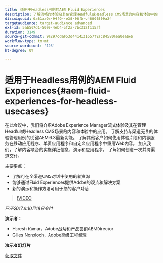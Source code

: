 ```yaml
---
title: 适用于Headless用例的AEM Fluid Experiences
description: 了解流畅的体验及其在管理Headful或Headless CMS场景的内容和体验中的应用。 了解关键AEM 6.3最新功能，这些功能支持与渠道无关的体验管理用例等。
discoiquuid: 0a81aa6a-94f6-4e38-98fb-c48809899a24
targetaudience: target-audience advanced
exl-id: 5ab507d1-5099-4eb4-af2a-7bc312f115af
duration: 3149
source-git-commit: 9a297cda953d4414131657f9ac84580aea0eabeb
workflow-type: tm+mt
source-wordcount: '193'
ht-degree: 0%

---
```


# 适用于Headless用例的AEM Fluid Experiences{#aem-fluid-experiences-for-headless-usecases}

在此会议中，我们将介绍Adobe Experience Manager流式体验及其在管理Headful或Headless CMS场景的内容和体验中的应用。 了解支持与渠道无关的体验管理用例的关键AEM 6.3最新功能。 了解其他客户如何使用体验片段和内容服务在移动应用程序、单页应用程序和自定义应用程序中重用Web内容。 加入我们，了解内容联合的实施详细信息、演示和应用程序。 了解如何创建一次并跨渠道交付。

主要要点：

* 了解可在全渠道CMS对话中使用的新资源
* 能够通过Fluid Experiences提供Adobe的观点和解决方案
* 新的演示和操作方法可用于您的客户对话

>[!VIDEO](https://video.tv.adobe.com/v/20495/?quality=9)

*已于2017年10月18日交付*

**演示者：**

* Haresh Kumar，Adobe战略和产品营销AEMDirector
* Gilles Nonbloch，Adobe高级工程经理

**演示者幻灯片**

[获取文件](assets/gems-fluid-experiencesoct1617.pdf)
<!--
[Get back to the Overview](https://helpx.adobe.com/experience-manager/kt/eseminars/gems/aem-index.html)
-->
